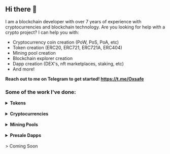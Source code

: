 ## Hi there 👋

I am a blockchain developer with over 7 years of experience with cryptocurrencies and blockchain technology. Are you looking for help with a crypto project? I can help you with:
* Cryptocurrency coin creation (PoW, PoS, PoA, etc)
* Token creation (ERC20, ERC721, ERC721A, ERC404)
* Mining pool creation
* Blockchain explorer creation
* Dapp creation (DEX's, nft marketplaces, staking, etc)
* And more!

**Reach out to me on Telegram to get started! https://t.me/Oxsafe**


### Some of the work I've done:
<details>
<summary><strong>Tokens</strong></summary>

| Name | Description | Link |
|---------------|-----------------------------------------------------------------|-----------------------------------|
| `RocketETH` | Meme coin on BSC that did 1057x returns. | https://rocketh.netlify.app/ |
| `This Is Fine` | BSC Memecoin based on "This is fine" meme | [Bscscan](https://bscscan.com/token/0x075c4d3cefba974b4fd9cd4217e88c87eb707e80) |
| `MegaX` | Deflationary token on Binance Smart Chain | https://megax.netlify.app/ |
| `UltraX` | Deflationary rewards token on Binance Smart Chain | https://ultrax.netlify.app/ |
| `EtherCake` | Dual rewards token on Binance Smart Chain | https://ethercake.netlify.app/ |
| `Busd Kitty` | Rewards token on Binance Smart Chain | https://busdkitty.netlify.app/ |
| `Dogetopia` | Rewards token on Dogechain | https://dogetopiaworld.netlify.app/ |
| `Make It Out` | Presale token for horror video game | https://makeitout.io/ |
| `R&L Coin` | Rewards token on Binance Smart Chain | https://rl-coin.netlify.app/ |
| `Beliswap` | DEX Governance token on Binance Smart Chain | https://beliswap-website.netlify.app/ |
| `Renewable Energy Mining` | Token for the crypto mining sector | https://rem-ico.com/ |
| `Bitcoin Africa` | Binance smart chain BTC rewards token | [Bscscan](https://bscscan.com/token/0x5406a5Acf6d7330bf780b0Dc7fa2F6ef8E2807ed) |
| `Ethereum Africa` | Binance smart chain ETH rewards token | [Bscscan](https://bscscan.com/token/0x05c9b894B5BA7adb6D95803a3dD886884F298F62) |
| `Baby Omnom` | Rewards token on Dogechain | [Dogescan](https://explorer.dogechain.dog/address/0xeeb141Df490d9CC255DbaB4E233af4aCa9744E23) |
| `True Money Finance` | Titano fork on Binance Smart Chain | https://truemoney.finance/ |
| `Carter Token` | Rewards token on Binance Smart Chain | [Bscscan](https://bscscan.com/token/0x2aA2c24d48670e04a10Db3D3744153fB6f346529) |
| `Defacto` | Token on Ethereum | [Etherscan](https://etherscan.io/token/0x0cb5e8d11e1b57feecf846335d99ed8267e60098) |
| `ARCHETYPALX` | Token on Ethereum | [Etherscan](https://etherscan.io/token/0x9d517e0c9b3579c04fa35ef255bfcffe0f0dd414) |
| `Cramble` | Presale token for online crypto Casino | https://cramble-presale.netlify.app/ |
| `For Humanity` | Presale token on BASE blockchain | [Basescan](https://basescan.org/token/0x1F5CEaB0e64B61B656d45D470085Af13dC15E12d) |
| `CBD Global` | Token for a CBD company | https://cbdglobaltoken.com/ |
| `Sabinbux` | Test token on ETH | [Etherscan](https://etherscan.io/token/0x4fA994e965979De4a26866c3198c3A7b99eCF722) |
| `Genolix` | Token for staking dapp on Polygon | https://geno-staking-dapp.netlify.app/ |
| `` |  |  |
</details>

<br/>

<details>
<summary><strong>Cryptocurrencies</strong></summary>

| Name | Description | Link |
|---------------|-----------------------------------------------------------------|-----------------------------------|
| `MeowCoin` | Kawpow based crypto that brings blockchain to the animal sector | https://www.mewccrypto.com/ |
| `Nexis Network` | Lightning fast, scalable, and EVM capable blockchain | https://nexis.network/ |
| `CmusicAI` | Crypto project that is looking to revolutionize the music industry | https://cmusic.ai/ |
| `XenixChain` | Community based crypto looking to be the next Bitcoin | https://xenixchain.com/ |
| `RAIA Network` | Crypto project looking to fuel the future of AI | https://www.raianetwork.xyz/ |
| `Bitcoin Luminary` | Bitcoin based crypto with fast transactions | https://bitcoinluminary.com/ |
| `Satoshi Coin` | A more efficient and faster alternative to Bitcoin | https://satoshicoin.network/ |
| `Universal Unit Coin` | Fast and cheap proof-of-work EVM compatible blockchain | https://universalunitcoin.com/ |
| `AgroCoin` | Blockchain technology for the purchase and sale of agroculture commodities | https://www.agrocoin.store/ |
| `Egoncoin` | Fast and cheap ePoS blockchain that is EVM compatible | https://egoncoin.com/ |
| `Wagyucoin` | Competitor to Dogecoin with a love for steak | https://wagyucoin.io/ |
| `Qwertycoin` | Community-based privacy coin | https://qwertycoin.org/ |
| `` |  |  |
</details>

<br/>

<details>
<summary><strong>Mining Pools</strong></summary>

| Name | Description | Link |
|--------------------|-----------------------------------------------------------------|-----------------------------------|
| `Bitcoin Luminary` | Mining pool for Bitcoin Luminary. | https://pool.bitcoinluminary.com/ |
| `Hurricane Pool` | Mining pool for Bitcoin and Ethereum Classic | https://hurricanepools.org/ |
| `KaspaMiners` | Mining pool for Kaspa | https://kaspaminers.net/ |
| `HashPool` | Multi-coin pool for BTC, BCH, ETC, and more | https://hashpool.live/ |
| `AsicMinersPool` | Fast and secure multi-coin mining pool based in the US | https://pool.asicminerspool.com/ |
| `Poolbe` | Multi-coin pool for ETC, CLO, OCTA, ETHW, and more  | https://poolbe.eu/ |
| `` |  |  |

</details>

<br/>

<details>
<summary><strong>Presale Dapps</strong></summary>

| Name | Description | Link |
|---------------|-----------------------------------------------------------------|-----------------------------------|
| `Cramble` | Presale on BSC for Cramble Casino | https://cramble-presale.netlify.app/ |
| `CBD Global` | Presale on BSC for CBD Global | https://cbdglobaltoken.com/ |
| `REM ICO` | Presale on BSC for a renewable energy mining project | https://rem-ico.com/ |
| `Make It Out` | Presale on BSC for a horror game | https://make-it-out.netlify.app/ |
| `Demo` | Basic Presale Demo on BSC testnet | https://deluxe-stardust-2db635.netlify.app/ |
| `Demo 2` | Basic Presale Demo on BSC testnet | https://finy-ico.netlify.app/ |
| `DCPay` | Presale on ETH for DCPay cryptocurrency project | https://dcpay.netlify.app/ |
| `` |  |  |

</details>

<br/>
> Coming Soon
